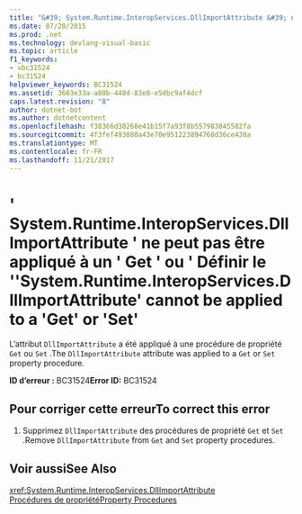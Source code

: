 ```yaml
---
title: "&#39; System.Runtime.InteropServices.DllImportAttribute &#39; ne peut pas être appliqué à un &#39; Get &#39; ou &#39; Définir le &#39;"
ms.date: 07/20/2015
ms.prod: .net
ms.technology: devlang-visual-basic
ms.topic: article
f1_keywords:
- vbc31524
- bc31524
helpviewer_keywords: BC31524
ms.assetid: 3603e33a-a80b-448d-83e0-e5dbc9af4dcf
caps.latest.revision: "8"
author: dotnet-bot
ms.author: dotnetcontent
ms.openlocfilehash: f38366d38268e41b15f7a93f8b557983845582fa
ms.sourcegitcommit: 4f3fef493080a43e70e951223894768d36ce430a
ms.translationtype: MT
ms.contentlocale: fr-FR
ms.lasthandoff: 11/21/2017
---
```

# <a name="39systemruntimeinteropservicesdllimportattribute39-cannot-be-applied-to-a-39get39-or-39set39"></a><span data-ttu-id="03cb2-102">&#39; System.Runtime.InteropServices.DllImportAttribute &#39; ne peut pas être appliqué à un &#39; Get &#39; ou &#39; Définir le &#39;</span><span class="sxs-lookup"><span data-stu-id="03cb2-102">&#39;System.Runtime.InteropServices.DllImportAttribute&#39; cannot be applied to a &#39;Get&#39; or &#39;Set&#39;</span></span>
<span data-ttu-id="03cb2-103">L’attribut `DllImportAttribute` a été appliqué à une procédure de propriété `Get` ou `Set` .</span><span class="sxs-lookup"><span data-stu-id="03cb2-103">The `DllImportAttribute` attribute was applied to a `Get` or `Set` property procedure.</span></span>  
  
 <span data-ttu-id="03cb2-104">**ID d’erreur :** BC31524</span><span class="sxs-lookup"><span data-stu-id="03cb2-104">**Error ID:** BC31524</span></span>  
  
## <a name="to-correct-this-error"></a><span data-ttu-id="03cb2-105">Pour corriger cette erreur</span><span class="sxs-lookup"><span data-stu-id="03cb2-105">To correct this error</span></span>  
  
1.  <span data-ttu-id="03cb2-106">Supprimez `DllImportAttribute` des procédures de propriété `Get` et `Set` .</span><span class="sxs-lookup"><span data-stu-id="03cb2-106">Remove `DllImportAttribute` from `Get` and `Set` property procedures.</span></span>  
  
## <a name="see-also"></a><span data-ttu-id="03cb2-107">Voir aussi</span><span class="sxs-lookup"><span data-stu-id="03cb2-107">See Also</span></span>  
 <xref:System.Runtime.InteropServices.DllImportAttribute>  
 [<span data-ttu-id="03cb2-108">Procédures de propriété</span><span class="sxs-lookup"><span data-stu-id="03cb2-108">Property Procedures</span></span>](../../visual-basic/programming-guide/language-features/procedures/property-procedures.md)

